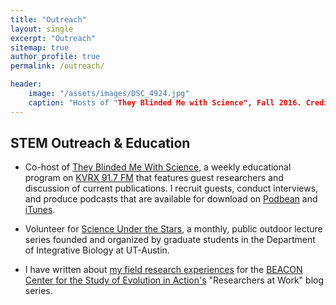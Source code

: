 ```yaml
---
title: "Outreach"
layout: single
excerpt: "Outreach"
sitemap: true
author_profile: true
permalink: /outreach/

header:
	image: "/assets/images/DSC_4924.jpg"
  	caption: "Hosts of "They Blinded Me with Science", Fall 2016. Credit: Ian M. Wright"
---
```


## STEM Outreach & Education

- Co-host of [They Blinded Me With Science](https://www.facebook.com/tbmwskvrx), a weekly educational program on [KVRX 91.7 FM](http://kvrx.org/) that features guest researchers and discussion of current publications. I recruit guests, conduct interviews, and produce podcasts that are available for download on [Podbean](http://tbmws.podbean.com/) and [iTunes](https://itunes.apple.com/us/podcast/they-blinded-me-with-science/id908731079?mt=2). 

- Volunteer for [Science Under the Stars](https://scienceunderthestars.org/), a monthly, public outdoor lecture series founded and organized by graduate students in the Department of Integrative Biology at UT-Austin.

- I have written about [my field research experiences](https://www3.beacon-center.org/blog/2016/03/14/how-lemur-social-networks-shape-microbial-transmission/) for the [BEACON Center for the Study of Evolution in Action's](https://www3.beacon-center.org/) "Researchers at Work" blog series. 
